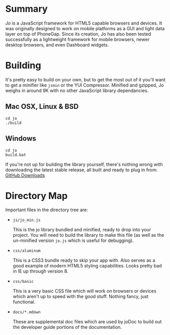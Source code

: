 Summary
=======

Jo is a JavaScript framework for HTML5 capable browsers and devices. It was
originally designed to work on mobile platforms as a GUI and light data layer
on top of PhoneGap. Since its creation, Jo has also been tested successfully
as a lightweight framework for mobile browsers, newer desktop browsers, and
even Dashboard widgets.

Building
========

It's pretty easy to build on your own, but to get the most out of it you'll
want to get a minifier like `jsmin` or the YUI Compressor. Minified and
gzipped, Jo weighs in around 9K with no other JavaScript library dependancies.

Mac OSX, Linux & BSD
--------------------

	cd jo
	./build


Windows
-------

	cd jo
	build.bat

If you're not up for building the library yourself, there's nothing wrong with
downloading the latest stable release, all built and ready to plug in from:
[GitHub Downloads](http://github.com/davebalmer/jo/downloads)


Directory Map
=============

Important files in the directory tree are:

- `js/jo_min.js`

  This is the jo library bundled and minified, ready to drop into your project. You
  will need to build the library to make this file (as well as the un-minified
  version `jo.js` which is useful for debugging).

- `css/aluminum`

  This is a CSS3 bundle ready to skip your app with. Also serves as a good example
  of modern HTML5 styling capabilities. Looks pretty bad in IE up through version 8.

- `css/basic`

  This is a very basic CSS file which will work on browsers or devices which aren't
  up to speed with the good stuff. Nothing fancy, just functional.

- `docs/*.mdown`

  These are supplemental doc files which are used by joDoc to build out the
  developer guide portions of the documentation.

